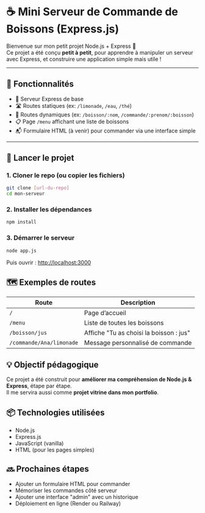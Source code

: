 # ☕ Mini Serveur de Commande de Boissons (Express.js)

Bienvenue sur mon petit projet Node.js + Express 🎉  
Ce projet a été conçu **petit à petit**, pour apprendre à manipuler un serveur avec Express, et construire une application simple mais utile !

---

## 🔧 Fonctionnalités

- 🎯 Serveur Express de base
- 🛣️ Routes statiques (ex: `/limonade`, `/eau`, `/thé`)
- 🔁 Routes dynamiques (ex: `/boisson/:nom`, `/commande/:prenom/:boisson`)
- 📋 Page `/menu` affichant une liste de boissons
- 📬 Formulaire HTML (à venir) pour commander via une interface simple

---

## 🚀 Lancer le projet

### 1. Cloner le repo (ou copier les fichiers)

```bash
git clone [url-du-repo]
cd mon-serveur
```

### 2. Installer les dépendances

```bash
npm install
```

### 3. Démarrer le serveur

```bash
node app.js
```

Puis ouvrir : [http://localhost:3000](http://localhost:3000)


## 🗺️ Exemples de routes

| Route                        | Description                                  |
|-----------------------------|----------------------------------------------|
| `/`                         | Page d’accueil                               |
| `/menu`                     | Liste de toutes les boissons                 |
| `/boisson/jus`              | Affiche "Tu as choisi la boisson : jus"     |
| `/commande/Ana/limonade`    | Message personnalisé de commande             |


## 💡 Objectif pédagogique

Ce projet a été construit pour **améliorer ma compréhension de Node.js & Express**, étape par étape.  
Il me servira aussi comme **projet vitrine dans mon portfolio**.


## 📦 Technologies utilisées

- Node.js
- Express.js
- JavaScript (vanilla)
- HTML (pour les pages simples)


## 🔜 Prochaines étapes

- Ajouter un formulaire HTML pour commander
- Mémoriser les commandes côté serveur
- Ajouter une interface "admin" avec un historique
- Déploiement en ligne (Render ou Railway)
